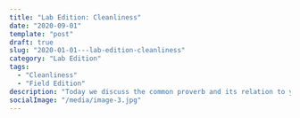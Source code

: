 ```yaml
---
title: "Lab Edition: Cleanliness"
date: "2020-09-01"
template: "post"
draft: true
slug: "2020-01-01---lab-edition-cleanliness"
category: "Lab Edition"
tags:
  - "Cleanliness"
  - "Field Edition"
description: "Today we discuss the common proverb and its relation to your safety in the field."
socialImage: "/media/image-3.jpg"
---
```




